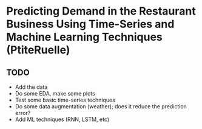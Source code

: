 # Predicting Demand in the Restaurant Business Using Time-Series and Machine Learning Techniques (PtiteRuelle)


## TODO
- Add the data
- Do some EDA, make some plots
- Test some basic time-series techniques
- Do some data augmentation (weather); does it reduce the prediction error?
- Add ML techniques (RNN, LSTM, etc)

